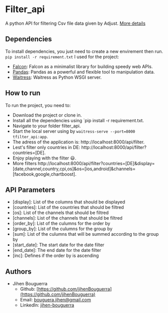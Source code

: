 # Filter_api
A python API for filtering Csv file data given by Adjust.
[More details](https://gist.github.com/kotik/93bbded94031a04e46f75cbef23b2ec7)

## Dependencies ##

To install dependencies, you just need to create a new envirement then run.
  `pip install -r requirement.txt`
I used for the project:
* [Falcon](https://falcon.readthedocs.io/en/stable/): Falcon as a minimalist library for building speedy web APIs.
* [Pandas](https://pandas.pydata.org/): Pandas as a powerful and flexible tool to manipulation data.
* [Waitress](https://docs.pylonsproject.org/projects/waitress/en/stable/): Waitress as Python WSGI server.
 
## How to run ##
To run the project, you need to:
* Download the project or clone in.
* Install all the dependencies using `pip install -r requirement.txt. 
* Navigate to your folder filter_api.
* Start the local server using by `waitress-serve --port=8000 tfilter_api:app`.
* The adress of the application is: http://localhost:8000/api/filter.
* Lest's filter only countries in DE: http://localhost:8000/api/filter?countries=[DE].
* Enjoy playing with the filter :smiley:.
* More filters http://localhost:8000/api/filter?countries=[DE]&display=[date,channel,country,cpi,os]&os=[ios,android]&channels=[facebook,google,chartboost].

## API Parameters ##

* [display]: List of the columns that should be displayed 
* [countries]: List of the countries that should be filtred 
* [os]: List of the channels that should be filtred 
* [channels]: List of the channels that should be filtred
* [order_by]: List of the culumns for the  order by
* [group_by]:  List of the culumns for the  group by
* [sum]:  List of the culumns that will be summed according to the group by 
* [start_date]:  The start date for the date filter
* [end_date]: The end date for the date filter
* [inc]: Defines if the order by is ascending

## Authors ##

* Jihen Bouguerra
  * Github: [https://github.com/jihenBouguerra](https://github.com/jihenBouguerra)
  * Email: [bouguera.jihen@gmail.com](bouguera.jihen@gmail.com)
  * LinkedIn: [jihen-bouguerra](https://www.linkedin.com/in/jihen-bouguerra/)
